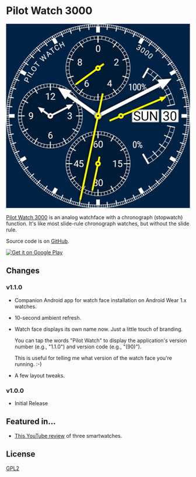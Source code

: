 # Pilot Watch 3000

![Pilot Watch 3000](images/screenshot-512x512.png)

[Pilot Watch 3000](https://webonastick.com/wear-os/pilot-watch-3000/)
is an analog watchface with a chronograph (stopwatch) function. It's like most slide-rule chronograph watches, but without the slide rule.

Source code is on [GitHub](https://github.com/dse/wear-os-watchface-pilot-watch).

<a target="_blank" href="https://play.google.com/store/apps/details?id=com.webonastick.watchface.pilotwatch&amp;pcampaignid=MKT-Other-global-all-co-prtnr-py-PartBadge-Mar2515-1"><img width="162" height="62" alt="Get it on Google Play" src="https://play.google.com/intl/en_us/badges/images/generic/en_badge_web_generic.png"></a>

## Changes

### v1.1.0

-   Companion Android app for watch face installation on Android Wear 1.x watches.

-   10-second ambient refresh.

-   Watch face displays its own name now.  Just a little touch of branding.

    You can tap the words "Pilot Watch" to display the application's version number (e.g., "1.1.0") and version code (e.g., "(90)").

    This is useful for telling me what version of the watch face you're running.  :-)

-   A few layout tweaks.

### v1.0.0

-   Initial Release

## Featured in...

-   [This YouTube review](https://www.youtube.com/watch?v=B-XZ6ustzoI) of three smartwatches.

## License

[GPL2](COPYING.txt)
